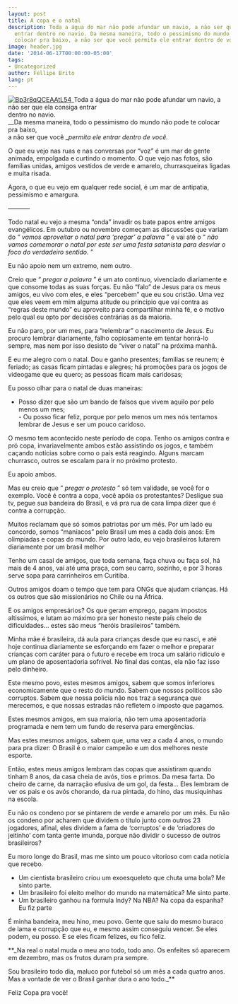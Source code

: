 ```yaml
---
layout: post
title: A copa e o natal
description: Toda a água do mar não pode afundar um navio, a não ser que ela consiga
  entrar dentro no navio. Da mesma maneira, todo o pessimismo do mundo não pode te
  colocar pra baixo, a não ser que você permita ele entrar dentro de você.
image: header.jpg
date: '2014-06-17T00:00:00-05:00'
tags:
- Uncategorized
author: Fellipe Brito
lang: pt
---
```


[![Bp3r8qQCEAAtL54](/img/posts/2014/06/Bp3r8qQCEAAtL5.jpg)](/img/posts/2014/06/Bp3r8qQCEAAtL54.jpg)_Toda
a água do mar não pode afundar um navio, a não ser que ela consiga entrar  
dentro no navio.  
__Da mesma maneira, todo o pessimismo do mundo não pode te colocar pra baixo,  
a não ser que você __permita ele entrar dentro de você._

O que eu vejo nas ruas e nas conversas por “voz” é um mar de gente animada,
empolgada e curtindo o momento. O que vejo nas fotos, são famílias unidas,
amigos vestidos de verde e amarelo, churrasqueiras ligadas e muita risada.

Agora, o que eu vejo em qualquer rede social, é um mar de antipatia,
pessimismo e amargura.

———–

Todo natal eu vejo a mesma “onda” invadir os bate papos entre amigos
evangélicos. Em outubro ou novembro começam as discussões que variam do “
_vamos aproveitar_ _o natal para ‘pregar’ a palavra_ ” e vai até o “ _não
vamos comemorar o natal por este ser uma festa satanista para desviar o foco
do verdadeiro sentido._ ”

Eu não apoio nem um extremo, nem outro.

Creio que “ _pregar a palavra_ ” é um ato continuo, vivenciado diariamente e
que consome todas as suas forças. Eu não “falo” de Jesus para os meus amigos,
eu vivo com eles, e eles “percebem” que eu sou cristão. Uma vez que eles veem
em mim alguma atitude ou principio que vai contra as “regras deste mundo” eu
aproveito para compartilhar minha fé, e o motivo pelo qual eu opto por
decisões contrárias as da maioria.

Eu não paro, por um mes, para “relembrar” o nascimento de Jesus. Eu procuro
lembrar diariamente, falho copiosamente em tentar honrá-lo sempre, mas nem por
isso desisto de “viver o natal” na próxima manhã.

E eu me alegro com o natal. Dou e ganho presentes; familias se reunem; é
feriado; as casas ficam pintadas e alegres; há promoções para os jogos de
videogame que eu quero; as pessoas ficam mais caridosas;

Eu posso olhar para o natal de duas maneiras:

  * Posso dizer que são um bando de falsos que vivem aquilo por pelo menos um mes;  
\- Ou posso ficar feliz, porque por pelo menos um mes nós tentamos lembrar de
Jesus e ser um pouco caridoso.

O mesmo tem acontecido neste período de copa. Tenho os amigos contra e pró
copa, invariavelmente ambos estão assistindo os jogos, e também caçando
notícias sobre como o país está reagindo. Alguns marcam churrasco, outros se
escalam para ir no próximo protesto.

Eu apoio ambos.

Mas eu creio que “ _pregar o protesto_ ” só tem validade, se você for o
exemplo. Você é contra a copa, você apóia os protestantes? Desligue sua tv,
pegue sua bandeira do Brasil, e vá pra rua de cara limpa dizer que é contra a
corrupção.

Muitos reclamam que só somos patriotas por um mês. Por um lado eu concordo,
somos “maníacos” pelo Brasil um mes a cada dois anos: Em olimpiadas e copas do
mundo. Por outro lado, eu vejo brasileiros lutarem diariamente por um brasil
melhor

Tenho um casal de amigos, que toda semana, faça chuva ou faça sol, há mais de
4 anos, vai até uma praça, com seu carro, sozinho, e por 3 horas serve sopa
para carrinheiros em Curitiba.

Outros amigos doam o tempo que tem para ONGs que ajudam crianças. Há os outros
que são missionários no Chile ou na África.

E os amigos empresários? Os que geram emprego, pagam impostos altissimos, e
lutam ao máximo pra ser honesto neste país cheio de dificuldades… estes são
meus “heróis brasileiros” também.

Minha mãe é brasileira, dá aula para crianças desde que eu nasci, e até hoje
continua diariamente se esforçando em fazer o melhor e preparar crianças com
caráter para o futuro e recebe em troca um salário ridiculo e um plano de
aposentadoria sofrível. No final das contas, ela não faz isso pelo dinheiro.

Este mesmo povo, estes mesmos amigos, sabem que somos inferiores
economicamente que o resto do mundo. Sabem que nossos politicos são corruptos.
Sabem que nossa policia não nos traz a segurança que merecemos, e que nossas
estradas não refletem o imposto que pagamos.

Estes mesmos amigos, em sua maioria, não tem uma aposentadoria programada e
nem tem um fundo de reserva para emergências.

Mas estes mesmos amigos, sabem que, uma vez a cada 4 anos, o mundo para pra
dizer: O Brasil é o maior campeão e um dos melhores neste esporte.

Então, estes meus amigos lembram das copas que assistiram quando tinham 8
anos, da casa cheia de avós, tios e primos. Da mesa farta. Do cheiro de carne,
da narração efusiva de um gol, da festa… Eles lembram de ver os pais e os avós
chorando, da rua pintada, do hino, das musiquinhas na escola.

Eu não os condeno por se pintarem de verde e amarelo por um mês. Eu não os
condeno por acharem que dividem o título junto com outros 23 jogadores,
afinal, eles dividem a fama de ‘corruptos’ e de ‘criadores do jeitinho’ com
tanta gente imunda, porque não dividir o sucesso de outros brasileiros?

Eu moro longe do Brasil, mas me sinto um pouco vitorioso com cada notícia que
recebo.

  * Um cientista brasileiro criou um exoesqueleto que chuta uma bola? Me sinto parte.
  * Um brasileiro foi eleito melhor do mundo na matemática? Me sinto parte.
  * Um brasileiro ganhou na formula Indy? Na NBA? Na copa da espanha? Eu fiz parte

É minha bandeira, meu hino, meu povo. Gente que saiu do mesmo buraco de lama e
corrupção que eu, e mesmo assim conseguiu vencer. Se eles podem, eu posso. E
se eles ficam felizes, eu fico feliz.

**_Na real o natal muda o meu ano todo, todo ano. Os enfeites só aparecem em
dezembro, mas os frutos duram pra sempre.  
  
Sou brasileiro todo dia, maluco por futebol só um mês a cada quatro anos. Mas
a vontade de ver o Brasil ganhar dura o ano todo._**

Feliz Copa pra você!

